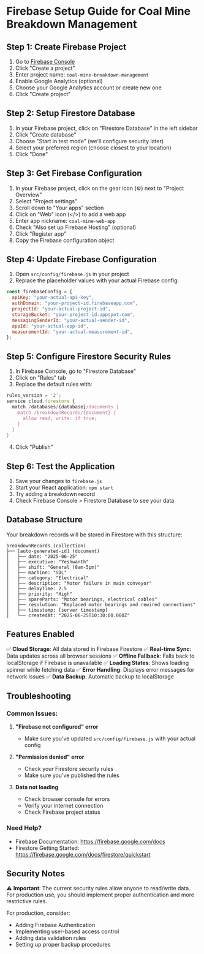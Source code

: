 # Firebase Setup Guide for Coal Mine Breakdown Management

## Step 1: Create Firebase Project

1. Go to [Firebase Console](https://console.firebase.google.com/)
2. Click "Create a project"
3. Enter project name: `coal-mine-breakdown-management`
4. Enable Google Analytics (optional)
5. Choose your Google Analytics account or create new one
6. Click "Create project"

## Step 2: Setup Firestore Database

1. In your Firebase project, click on "Firestore Database" in the left sidebar
2. Click "Create database"
3. Choose "Start in test mode" (we'll configure security later)
4. Select your preferred region (choose closest to your location)
5. Click "Done"

## Step 3: Get Firebase Configuration

1. In your Firebase project, click on the gear icon (⚙️) next to "Project Overview"
2. Select "Project settings"
3. Scroll down to "Your apps" section
4. Click on "Web" icon (</>) to add a web app
5. Enter app nickname: `coal-mine-web-app`
6. Check "Also set up Firebase Hosting" (optional)
7. Click "Register app"
8. Copy the Firebase configuration object

## Step 4: Update Firebase Configuration

1. Open `src/config/firebase.js` in your project
2. Replace the placeholder values with your actual Firebase config:

```javascript
const firebaseConfig = {
  apiKey: "your-actual-api-key",
  authDomain: "your-project-id.firebaseapp.com",
  projectId: "your-actual-project-id",
  storageBucket: "your-project-id.appspot.com",
  messagingSenderId: "your-actual-sender-id",
  appId: "your-actual-app-id",
  measurementId: "your-actual-measurement-id",
};
```

## Step 5: Configure Firestore Security Rules

1. In Firebase Console, go to "Firestore Database"
2. Click on "Rules" tab
3. Replace the default rules with:

```javascript
rules_version = '2';
service cloud.firestore {
  match /databases/{database}/documents {
    match /breakdownRecords/{document} {
      allow read, write: if true;
    }
  }
}
```

4. Click "Publish"

## Step 6: Test the Application

1. Save your changes to `firebase.js`
2. Start your React application: `npm start`
3. Try adding a breakdown record
4. Check Firebase Console > Firestore Database to see your data

## Database Structure

Your breakdown records will be stored in Firestore with this structure:

```
breakdownRecords (collection)
├── [auto-generated-id] (document)
│   ├── date: "2025-06-25"
│   ├── executive: "Yeshwanth"
│   ├── shift: "General (8am-5pm)"
│   ├── machine: "SDL"
│   ├── category: "Electrical"
│   ├── description: "Motor failure in main conveyor"
│   ├── delayTime: 2.5
│   ├── priority: "High"
│   ├── spareParts: "Motor bearings, electrical cables"
│   ├── resolution: "Replaced motor bearings and rewired connections"
│   ├── timestamp: [server timestamp]
│   └── createdAt: "2025-06-25T10:30:00.000Z"
```

## Features Enabled

✅ **Cloud Storage**: All data stored in Firebase Firestore
✅ **Real-time Sync**: Data updates across all browser sessions
✅ **Offline Fallback**: Falls back to localStorage if Firebase is unavailable
✅ **Loading States**: Shows loading spinner while fetching data
✅ **Error Handling**: Displays error messages for network issues
✅ **Data Backup**: Automatic backup to localStorage

## Troubleshooting

### Common Issues:

1. **"Firebase not configured" error**

   - Make sure you've updated `src/config/firebase.js` with your actual config

2. **"Permission denied" error**

   - Check your Firestore security rules
   - Make sure you've published the rules

3. **Data not loading**
   - Check browser console for errors
   - Verify your internet connection
   - Check Firebase project status

### Need Help?

- Firebase Documentation: https://firebase.google.com/docs
- Firestore Getting Started: https://firebase.google.com/docs/firestore/quickstart

## Security Notes

⚠️ **Important**: The current security rules allow anyone to read/write data. For production use, you should implement proper authentication and more restrictive rules.

For production, consider:

- Adding Firebase Authentication
- Implementing user-based access control
- Adding data validation rules
- Setting up proper backup procedures
